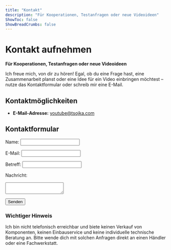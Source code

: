 ```yaml
---
title: "Kontakt"
description: "Für Kooperationen, Testanfragen oder neue Videoideen"
ShowToc: false
ShowBreadCrumbs: false
---
```


# Kontakt aufnehmen

**Für Kooperationen, Testanfragen oder neue Videoideen**

Ich freue mich, von dir zu hören! Egal, ob du eine Frage hast, eine Zusammenarbeit planst oder eine Idee für ein Video einbringen möchtest – nutze das Kontaktformular oder schreib mir eine E-Mail.

## Kontaktmöglichkeiten
- **E-Mail-Adresse:** [youtube@tsojka.com](mailto:youtube@tsojka.com)

## Kontaktformular

<form action="https://formspree.io/f/YOUR_FORM_ID" method="POST">
  <label for="name">Name:</label>
  <input type="text" id="name" name="name" required>
  
  <label for="email">E-Mail:</label>
  <input type="email" id="email" name="email" required>
  
  <label for="subject">Betreff:</label>
  <input type="text" id="subject" name="subject" required>
  
  <label for="message">Nachricht:</label>
  <textarea id="message" name="message" required></textarea>
  
  <button type="submit">Senden</button>
</form>

### Wichtiger Hinweis
Ich bin nicht telefonisch erreichbar und biete keinen Verkauf von Komponenten, keinen Einbauservice und keine individuelle technische Beratung an. Bitte wende dich mit solchen Anfragen direkt an einen Händler oder eine Fachwerkstatt.